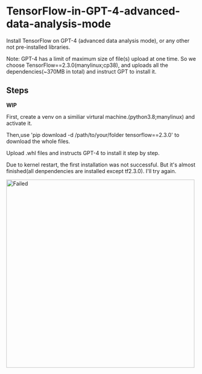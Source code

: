 # TensorFlow-in-GPT-4-advanced-data-analysis-mode
Install TensorFlow on GPT-4 (advanced data analysis mode), or any other not pre-installed libraries.

Note: GPT-4 has a limit of maximum size of file(s) upload at one time. So we choose TensorFlow==2.3.0(manylinux;cp38), and uploads all the dependencies(~370MB in total) and instruct GPT to install it.

## Steps
**WIP**

First, create a venv on a similiar virtural machine.(python3.8;manylinux) and activate it. 

Then,use 'pip download -d /path/to/your/folder tensorflow==2.3.0' to download the whole files.

Upload .whl files and instructs GPT-4 to install it step by step.

Due to kernel restart, the first installation was not successful. But it's almost finished(all denpendencies are installed except tf2.3.0). I'll try again.

<img width="499" alt="Failed" src="https://github.com/sszzz830/TensorFlow-in-GPT-4-advanced-data-analysis-mode/assets/32834442/127baa6b-bfcb-4312-bec9-76051de2f73a">
